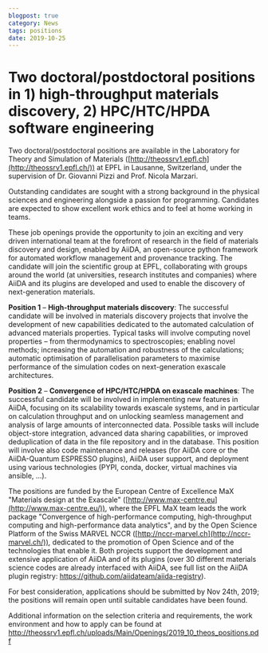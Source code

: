```yaml
---
blogpost: true
category: News
tags: positions
date: 2019-10-25
---
```


# Two doctoral/postdoctoral positions in 1) high-throughput materials discovery, 2) HPC/HTC/HPDA software engineering

Two doctoral/postdoctoral positions are available in the Laboratory for Theory and Simulation of Materials ([http://theossrv1.epfl.ch](http://theossrv1.epfl.ch/)) at EPFL in Lausanne, Switzerland, under the supervision of Dr. Giovanni Pizzi and Prof. Nicola Marzari.

Outstanding candidates are sought with a strong background in the physical sciences and engineering alongside a passion for programming. Candidates are expected to show excellent work ethics and to feel at home working in teams.

These job openings provide the opportunity to join an exciting and very driven international team at the forefront of research in the field of materials discovery and design, enabled by AiiDA, an open-source python framework for automated workflow management and provenance tracking. The candidate will join the scientific group at EPFL, collaborating with groups around the world (at universities, research institutes and companies) where AiiDA and its plugins are developed and used to enable the discovery of next-generation materials.

**Position 1** – **High-throughput materials discovery**: The successful candidate will be involved in materials discovery projects that involve the development of new capabilities dedicated to the automated calculation of advanced materials properties. Typical tasks will involve computing novel properties – from thermodynamics to spectroscopies; enabling novel methods; increasing the automation and robustness of the calculations; automatic optimisation of parallelisation parameters to maximise performance of the simulation codes on next-generation exascale architectures.

**Position 2** – **Convergence of HPC/HTC/HPDA on exascale machines**: The successful candidate will be involved in implementing new features in AiiDA, focusing on its scalability towards exascale systems, and in particular on calculation throughput and on unlocking seamless management and analysis of large amounts of interconnected data. Possible tasks will include object-store integration, advanced data sharing capabilities, or improved deduplication of data in the file repository and in the database. This position will involve also code maintenance and releases (for AiiDA core or the AiiDA-Quantum ESPRESSO plugins), AiiDA user support, and deployment using various technologies (PYPI, conda, docker, virtual machines via ansible, ...).

The positions are funded by the European Centre of Excellence MaX "Materials design at the Exascale" ([http://www.max-centre.eu](http://www.max-centre.eu/)), where the EPFL MaX team leads the work package "Convergence of high-performance computing, high-throughput computing and high-performance data analytics", and by the Open Science Platform of the Swiss MARVEL NCCR ([http://nccr-marvel.ch](http://nccr-marvel.ch/)), dedicated to the promotion of Open Science and of the technologies that enable it. Both projects support the development and extensive application of AiiDA and of its plugins (over 30 different materials science codes are already interfaced with AiiDA, see full list on the AiiDA plugin registry: <https://github.com/aiidateam/aiida-registry>).

For best consideration, applications should be submitted by Nov 24th, 2019; the positions will remain open until suitable candidates have been found.

Additional information on the selection criteria and requirements, the work environment and how to apply can be found at <http://theossrv1.epfl.ch/uploads/Main/Openings/2019_10_theos_positions.pdf>

